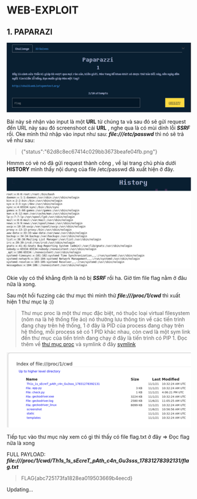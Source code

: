 # WEB-EXPLOIT
## 1. PAPARAZI

![this is image](./images/1.PNG)

Bài này sẽ nhận vào input là một **URL** từ chúng ta và sau đó sẽ gửi request đến URL này sau đó screenshoot cái **URL** , nghe qua là có mùi dính lỗi ***SSRF*** rồi.
Oke mình thử nhập vào input như sau: ***file:///etc/passwd*** thì nó sẽ trả về như sau:
> {"status":"62d8c8ec67414c029bb3673beafe04fb.png"}

Hmmm có vẻ nó đã gửi request thành công , về lại trang chủ phía dưới **HISTORY** mình thấy nội dung của file /etc/passwd đã xuất hiện ở đây.

![anh](./images/2.PNG)

Okie vậy có thể khẳng định là nó bị ***SSRF*** rồi ha. Giờ tìm file flag nằm ở đâu nữa là xong.

Sau một hồi fuzzing các thư mục thì mình thử ***file:///proc/1/cwd*** thì xuất hiện 1 thư mục lạ :))
> Thư mục proc là một thư mục đặc biệt, nó thuộc loại virtual filesystem (nôm na là hệ thống file ảo) nó thường lưu thông tin về các tiến trình đang chạy trên hệ thống,
1 ở đây là PID của process đang chạy trên hệ thống, mỗi process sẽ có 1 PID khác nhau, còn cwd là một sym link đến thư mục của tiến trình đang chạy ở đây là tiến trình 
có PIP 1. Đọc thêm về [thư mục proc](https://tldp.org/LDP/Linux-Filesystem-Hierarchy/html/proc.html)
và symlink ở đây [symlink](https://www.freecodecamp.org/news/symlink-tutorial-in-linux-how-to-create-and-remove-a-symbolic-link/)

![anh](./images/3.PNG)

Tiếp tục vào thư mục này xem có gì thì thấy có file flag.txt ở đây => Đọc flag nữa là xong 

FULL PAYLOAD: ***file:///proc/1/cwd/Th1s_1s_sEcreT_pAth_c4n_Gu3sss_17831278392131/flag.txt***

> FLAG{abc725173fa1828ea019503669b4eecd}



Updating... 
